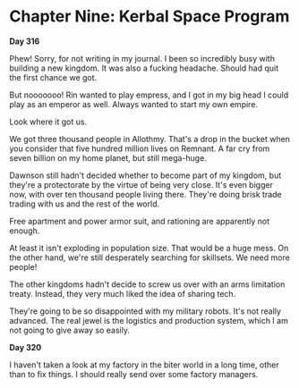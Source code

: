 # Chapter Nine: Kerbal Space Program

**Day 316**

Phew! Sorry, for not writing in my journal. I been so incredibly busy with building a new kingdom. It was also a fucking headache. Should had quit the first chance we got.

But nooooooo! Rin wanted to play empress, and I got in my big head I could play as an emperor as well. Always wanted to start my own empire.

Look where it got us.

We got three thousand people in Allothmy. That's a drop in the bucket when you consider that five hundred million lives on Remnant. A far cry from seven billion on my home planet, but still mega-huge.

Dawnson still hadn't decided whether to become part of my kingdom, but they're a protectorate by the virtue of being very close. It's even bigger now, with over ten thousand people living there. They're doing brisk trade trading with us and the rest of the world.

Free apartment and power armor suit, and rationing are apparently not enough.

At least it isn't exploding in population size. That would be a huge mess. On the other hand, we're still desperately searching for skillsets. We need more people!

The other kingdoms hadn't decide to screw us over with an arms limitation treaty. Instead, they very much liked the idea of sharing tech.

They're going to be so disappointed with my military robots. It's not really advanced. The real jewel is the logistics and production system, which I am not going to give away so easily.

**Day 320**

I haven't taken a look at my factory in the biter world in a long time, other than to fix things. I should really send over some factory managers.
